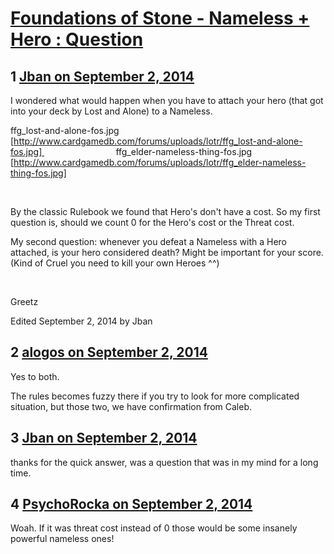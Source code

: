 # [Foundations of Stone - Nameless + Hero : Question](https://community.fantasyflightgames.com/topic/120946-foundations-of-stone-nameless-hero-question/)

## 1 [Jban on September 2, 2014](https://community.fantasyflightgames.com/topic/120946-foundations-of-stone-nameless-hero-question/?do=findComment&comment=1243254)

I wondered what would happen when you have to attach your hero (that got into your deck by Lost and Alone) to a Nameless.

ffg_lost-and-alone-fos.jpg [http://www.cardgamedb.com/forums/uploads/lotr/ffg_lost-and-alone-fos.jpg]                              ffg_elder-nameless-thing-fos.jpg [http://www.cardgamedb.com/forums/uploads/lotr/ffg_elder-nameless-thing-fos.jpg]

 

By the classic Rulebook we found that Hero's don't have a cost. So my first question is, should we count 0 for the Hero's cost or the Threat cost.

My second question: whenever you defeat a Nameless with a Hero attached, is your hero considered death? Might be important for your score. (Kind of Cruel you need to kill your own Heroes ^^)

 

Greetz

Edited September 2, 2014 by Jban

## 2 [alogos on September 2, 2014](https://community.fantasyflightgames.com/topic/120946-foundations-of-stone-nameless-hero-question/?do=findComment&comment=1243267)

Yes to both.

The rules becomes fuzzy there if you try to look for more complicated situation, but those two, we have confirmation from Caleb.

## 3 [Jban on September 2, 2014](https://community.fantasyflightgames.com/topic/120946-foundations-of-stone-nameless-hero-question/?do=findComment&comment=1243273)

thanks for the quick answer, was a question that was in my mind for a long time. 

## 4 [PsychoRocka on September 2, 2014](https://community.fantasyflightgames.com/topic/120946-foundations-of-stone-nameless-hero-question/?do=findComment&comment=1243289)

Woah. If it was threat cost instead of 0 those would be some insanely powerful nameless ones!

